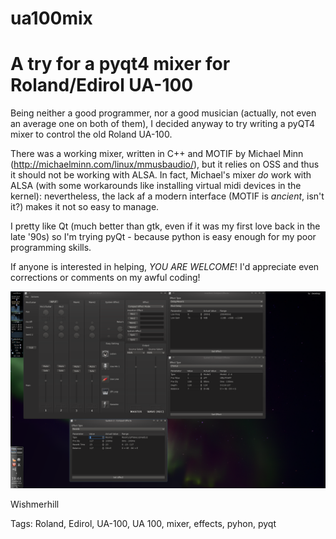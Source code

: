 ua100mix
========

A try for a pyqt4 mixer for Roland/Edirol UA-100
================================================

Being neither a good programmer, nor a good musician (actually, not even an average one on both of them), 
I decided anyway to try writing a pyQT4 mixer to control the old Roland UA-100.

There was a working mixer, written in C++ and MOTIF by Michael Minn (http://michaelminn.com/linux/mmusbaudio/), 
but it relies on OSS and thus it should not be working with ALSA. In fact, Michael's mixer *do* work with ALSA (with some workarounds like installing virtual midi devices in the kernel): nevertheless, the lack af a modern interface (MOTIF is *ancient*, isn't it?) makes it not so easy to manage.

I pretty like Qt (much better than gtk, even if it was my first love back in the late '90s) so I'm trying pyQt - because python is easy enough for my poor programming skills.

If anyone is interested in helping, *YOU ARE WELCOME*! I'd appreciate even corrections or comments on my 
awful coding!

![Just a sample screenshot...](/screenshots/ua-100_mix.png?raw=true "UA-100 Mixer at work")


Wishmerhill

Tags: Roland, Edirol, UA-100, UA 100, mixer, effects, pyhon, pyqt
